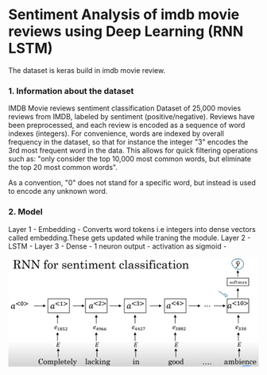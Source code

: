 # Sentiment Analysis of imdb movie reviews using Deep Learning (RNN LSTM)

The dataset is keras build in imdb movie review.

 ### **1. Information about the dataset**
IMDB Movie reviews sentiment classification
Dataset of 25,000 movies reviews from IMDB, labeled by sentiment (positive/negative). Reviews have been preprocessed, and each review is encoded as a sequence of word indexes (integers). For convenience, words are indexed by overall frequency in the dataset, so that for instance the integer "3" encodes the 3rd most frequent word in the data. This allows for quick filtering operations such as: "only consider the top 10,000 most common words, but eliminate the top 20 most common words".

As a convention, "0" does not stand for a specific word, but instead is used to encode any unknown word.


 ### **2. Model**
 
 
 
 Layer 1 - Embedding - Converts word tokens i.e integers into dense vectors called embedding.These gets updated while traning the module.
 Layer 2 - LSTM - 
 Layer 3 - Dense - 1 neuron output - activation as sigmoid - 

![alt text](keras_imdb/sentiment_analysis_rnn.JPG)
